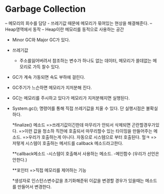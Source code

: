 
# Garbage Collection


– 메모리의 회수를 담당
	- 쓰레기값 때문에 메모리가 묶여있는 현상을 해결해준다.
– Heap영역에서 동작
– Heap이란 메모리를 동적으로 사용하는 공간
-  Minor GC와 Major GC가 있다.

- 쓰레기값
	- 주소를잃어버려서 참조하는 변수가 하나도 없는 데이터, 메모리가 쓸데없는 메모리로 가득 찰수 있다.

	
	
- GC가 계속 가동되면 속도 부하에 걸린다.
- GC주기가 느슨하면 메모리가 지저분해 진다.
- GC는 메모리를 주시하고 있다가 메모리가 지저분해지면 실행된다.
- System.gc(); 명령어를 통해 직접 쓰레기값을 치울 수 있다. 단 실행시점은 불확실하다.



	*finalize() 메소드
	=>쓰레기값이긴한데 마무리가 안되서 삭제되면 곤란할경우가있다.
	=>이런 값을 청소하 직전에 호출되서 마무리할수 있는 타이밍을 만들어주는 메소드.
	=>우리가 호출하는게 아니다. 자동으로 시스템으로 부터 호출된다. 헐ㅋ
	=>저렇게 시스템이 호출하는 메서드를 callback 메소드라고한다.

	**callback메소드
	-시스템이 호출해서 사용하는 메소드.
	-메인함수 (우리가 선언은 안한다.)



	**포인터
	=>직접 메모리를 제어하는 기능


	*생성자로 인스턴스변수값을 초기화해준뒤
	 이값을 변경할 경우가 있을때는 메소드를 만들어서 변경한다.